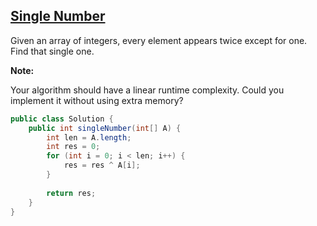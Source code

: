 ## [Single Number](http://oj.leetcode.com/problems/single-number/)

Given an array of integers, every element appears twice except for one. Find that single one.

**Note:**

Your algorithm should have a linear runtime complexity. Could you implement it without using extra memory?

``` java
public class Solution {
    public int singleNumber(int[] A) {
        int len = A.length;
        int res = 0;
        for (int i = 0; i < len; i++) {
            res = res ^ A[i];
        }
        
        return res;
    }
}
```
